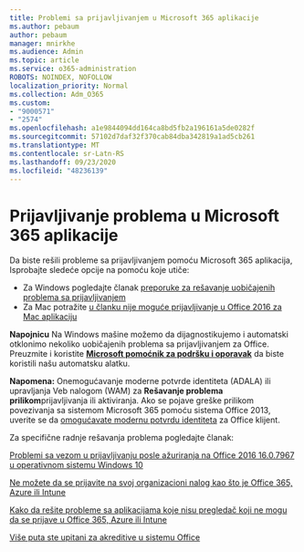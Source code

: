 ```yaml
---
title: Problemi sa prijavljivanjem u Microsoft 365 aplikacije
ms.author: pebaum
author: pebaum
manager: mnirkhe
ms.audience: Admin
ms.topic: article
ms.service: o365-administration
ROBOTS: NOINDEX, NOFOLLOW
localization_priority: Normal
ms.collection: Adm_O365
ms.custom:
- "9000571"
- "2574"
ms.openlocfilehash: a1e9844094dd164ca8bd5fb2a196161a5de0282f
ms.sourcegitcommit: 57102d7daf32f370cab84dba342819a1ad5cb261
ms.translationtype: MT
ms.contentlocale: sr-Latn-RS
ms.lasthandoff: 09/23/2020
ms.locfileid: "48236139"
---
```

# <a name="issues-signing-into-microsoft-365-apps"></a>Prijavljivanje problema u Microsoft 365 aplikacije

Da biste rešili probleme sa prijavljivanjem pomoću Microsoft 365 aplikacija, Isprobajte sledeće opcije na pomoću koje utiče:  

- Za Windows pogledajte članak [preporuke za rešavanje uobičajenih problema sa prijavljivanjem](https://docs.microsoft.com/office365/troubleshoot/administration/disabling-adal-wam-not-recommended#recommendations-on-resolving-common-sign-in-issues)
- Za Mac potražite  [u članku nije moguće prijavljivanje u Office 2016 za Mac aplikaciju](https://docs.microsoft.com/office365/troubleshoot/authentication/sign-in-to-office-2016-for-mac-fail)

**Napojnicu** Na Windows mašine možemo da dijagnostikujemo i automatski otklonimo nekoliko uobičajenih problema sa prijavljivanjem za Office. Preuzmite i koristite  **[Microsoft pomoćnik za podršku i oporavak](https://aka.ms/SaRA-OfficeSignInScenario)** da biste koristili našu automatsku alatku.

**Napomena:** Onemogućavanje moderne potvrde identiteta (ADALA) ili upravljanja Veb nalogom (WAM) za  **Rešavanje problema prilikom**prijavljivanja ili aktiviranja. Ako se pojave greške prilikom povezivanja sa sistemom Microsoft 365 pomoću sistema Office 2013, uverite se da [omogućavate modernu potvrdu identiteta](https://docs.microsoft.com/microsoft-365/admin/security-and-compliance/enable-modern-authentication)  za Office klijent.

Za specifične radnje rešavanja problema pogledajte članak:

[Problemi sa vezom u prijavljivanju posle ažuriranja na Office 2016 16.0.7967 u operativnom sistemu Windows 10](https://docs.microsoft.com/office365/troubleshoot/administration/connection-issue-when-sign-in-office-2016)  

[Ne možete da se prijavite na svoj organizacioni nalog kao što je Office 365, Azure ili Intune](https://docs.microsoft.com/office365/troubleshoot/authentication/sign-in-to-office-365-azure-intune)

[Kako da rešite probleme sa aplikacijama koje nisu pregledač koji ne mogu da se prijave u Office 365, Azure ili Intune](https://support.office.com/article/how-to-troubleshoot-non-browser-apps-that-can-t-sign-in-to-office-365-azure-or-intune-3ba1b268-66f6-462c-b0e5-070f5c2603c1?ui=en-US&rs=en-US&ad=US)

[Više puta ste upitani za akreditive u sistemu Office](https://docs.microsoft.com/office365/troubleshoot/authentication/access-denied-when-connect-to-office-365)